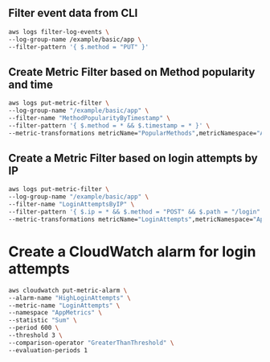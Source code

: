 ## Filter event data from CLI
```sh
aws logs filter-log-events \
--log-group-name /example/basic/app \
--filter-pattern '{ $.method = "PUT" }'
```
## Create Metric Filter based on Method popularity and time
```sh
aws logs put-metric-filter \
--log-group-name "/example/basic/app" \
--filter-name "MethodPopularityByTimestamp" \
--filter-pattern '{ $.method = * && $.timestamp = * }' \
--metric-transformations metricName="PopularMethods",metricNamespace="AppMetrics",metricValue="1"
```
## Create a Metric Filter based on login attempts by IP
```sh
aws logs put-metric-filter \
--log-group-name "/example/basic/app" \
--filter-name "LoginAttemptsByIP" \
--filter-pattern '{ $.ip = * && $.method = "POST" && $.path = "/login" && $.timestamp = * }' \
--metric-transformations metricName="LoginAttempts",metricNamespace="AppMetrics",metricValue="1"

```
# Create a CloudWatch alarm for login attempts
```sh
aws cloudwatch put-metric-alarm \
--alarm-name "HighLoginAttempts" \
--metric-name "LoginAttempts" \
--namespace "AppMetrics" \
--statistic "Sum" \
--period 600 \
--threshold 3 \
--comparison-operator "GreaterThanThreshold" \
--evaluation-periods 1 
```